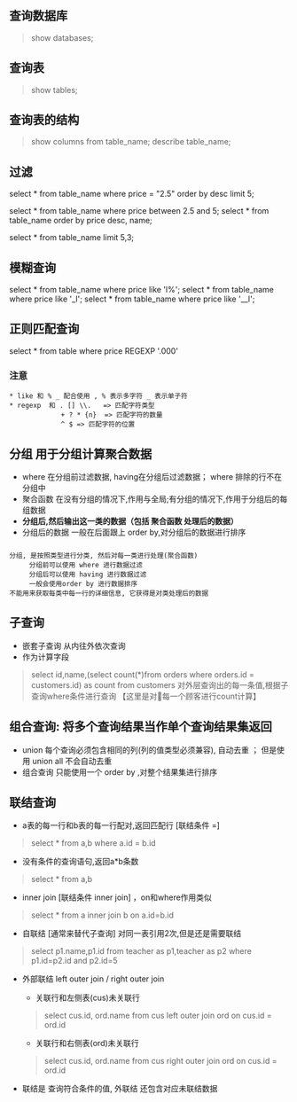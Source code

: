 ## 查询数据库
>show databases;

## 查询表
>show tables;

## 查询表的结构
>show columns from table_name;
>describe table_name;


## 过滤
<!-- 
    过滤： where
    操作符： =   <>   != <  <=  >  >=  
            between  
            in  
            not in    
            is null

    排序： 默认升序 asc ,倒序 desc
    
    限制条数： limit (索引从0开始)
-->
select * from table_name where price = "2.5" order by desc limit 5;

select * from table_name where price between 2.5 and 5;
select * from table_name order by price desc, name;
<!-- 从第五条数据开始，但是索引是4；后面的3条数据 -->
select * from table_name limit 5,3;


## 模糊查询
<!-- 
    通配符 like
    操作： 
        % 0个，1个，多个字符
        _ 单个字符
-->
select * from table_name where price like 'l%';
select * from table_name where price like '_l';
select * from table_name where price like '__l';


## 正则匹配查询
<!-- 
    正则 regexp 匹配列数据中符合的行
    操作：
        .   匹配任意一个字符 
        |   或
        []  匹配几个字符之一 [^] 
        \\. 匹配特殊字符.（特殊字符 . + ? * | ) 等）

        * + ?  {n} {n,} {n,m} 指定匹配的数量
        ^ $ 定位符
 -->
 select * from table where price REGEXP '.000'
### 注意
    * like 和 % _ 配合使用 , % 表示多字符 _ 表示单子符
    * regexp  和 . [] \\.   => 匹配字符类型
                 + ? * {n}  => 匹配字符的数量
                 ^ $ => 匹配字符的位置


## 分组 用于分组计算聚合数据
* where 在分组前过滤数据, having在分组后过滤数据； where 排除的行不在分组中
* 聚合函数 在没有分组的情况下,作用与全局;有分组的情况下,作用于分组后的每组数据
* **分组后,然后输出这一类的数据（包括 聚合函数 处理后的数据）**
* 分组后的数据 一般在后面跟上 order by,对分组后的数据进行排序
### 
    分组, 是按照类型进行分类, 然后对每一类进行处理(聚合函数)
         分组前可以使用 where 进行数据过滤
         分组后可以使用 having 进行数据过滤
         一般会使用order by 进行数据排序
    不能用来获取每类中每一行的详细信息, 它获得是对类处理后的数据


## 子查询
* 嵌套子查询 从内往外依次查询
* 作为计算字段
> select id,name,(select count(*)from orders where orders.id = customers.id) as count from customers
> 对外层查询出的每一条值,根据子查询where条件进行查询 【这里是对每一个顾客进行count计算】


## 组合查询: 将多个查询结果当作单个查询结果集返回
* union 每个查询必须包含相同的列(列的值类型必须兼容), 自动去重 ； 但是使用 union all 不会自动去重
* 组合查询 只能使用一个 order by ,对整个结果集进行排序


## 联结查询
* a表的每一行和b表的每一行配对,返回匹配行 [联结条件 =]
>select * from a,b where a.id = b.id

* 没有条件的查询语句,返回a*b条数
> select * from a,b

* inner join [联结条件 inner join] ，on和where作用类似
>select * from a inner join b on a.id=b.id

* 自联结 [通常来替代子查询] 对同一表引用2次,但是还是需要联结
> select p1.name,p1.id from teacher as p1,teacher as p2 where p1.id=p2.id and p2.id=5

* 外部联结 left outer join / right outer join
    * 关联行和左侧表(cus)未关联行
    > select cus.id, ord.name from cus left outer join ord on cus.id = ord.id  
    * 关联行和右侧表(ord)未关联行
    > select cus.id, ord.name from cus right outer join ord on cus.id = ord.id  

* 联结是 查询符合条件的值, 外联结 还包含对应未联结数据